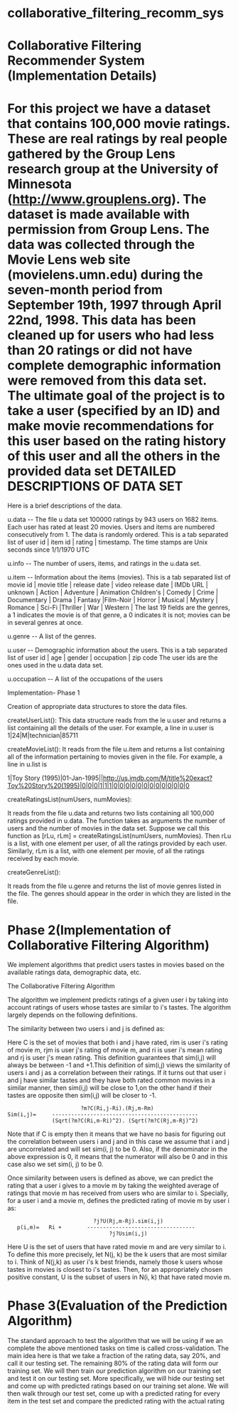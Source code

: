 collaborative_filtering_recomm_sys
==================================





Collaborative Filtering Recommender System
(Implementation Details)
==============================================

For this project we have a dataset that contains 100,000 movie ratings. These are real ratings by real people gathered by the Group Lens research group at the University of Minnesota (http://www.grouplens.org). The dataset is made available with permission from Group Lens. 
The data was collected through the Movie Lens web site (movielens.umn.edu) during the seven-month period from September 19th, 1997 through April 22nd, 1998. This data has been cleaned up for users who had less than 20 ratings or did not have complete demographic information were removed from this data set.
The ultimate goal of the project is to take a user (specified by an ID) and make movie recommendations for this user based on the rating history of this user and all the others in the provided data set
DETAILED DESCRIPTIONS OF DATA SET
==============================================
Here is a brief descriptions of the data.

u.data -- The file u data set 100000 ratings by 943 users on 1682 items. Each user has rated at least 20 movies.  Users and items are  numbered consecutively from 1.  The data is randomly ordered. This is a tab separated list of  user id | item id | rating | timestamp. The time stamps are Unix seconds since 1/1/1970 UTC   

u.info -- The number of users, items, and ratings in the u.data set.

u.item -- Information about the items (movies). This is a tab separated  list of  movie id | movie title | release date | video release date |  IMDb URL | unknown | Action | Adventure | Animation Children's | Comedy | Crime | Documentary | Drama | Fantasy |Film-Noir | Horror | Musical | Mystery | Romance | Sci-Fi |Thriller | War | Western | The last 19 fields are the genres, a 1 indicates the movie is of that genre, a 0 indicates it is not; movies can be in several genres at once.      

u.genre -- A list of the genres.

u.user  -- Demographic information about the users. This is a tab separated list of  user id | age | gender | occupation | zip code The user ids are the ones used in the u.data data set.

u.occupation -- A list of the occupations of the users

Implementation- Phase 1 

Creation of appropriate data structures to store the data files.

createUserList():
This data structure reads from the le u.user and returns a list containing all  the details of the user. For example, a  line in u.user is  1|24|M|technician|85711


createMovieList():
It reads from the file u.item and returns a list containing all of the information pertaining to movies given in the file. For example,  a line in u.list is

 1|Toy Story (1995)|01-Jan-1995||http://us.imdb.com/M/title%20exact?Toy%20Story%20(1995)|0|0|0|1|1|1|0|0|0|0|0|0|0|0|0|0|0|0|0


createRatingsList(numUsers, numMovies):

It reads from the file u.data and returns two lists containing all 100,000 ratings provided in u.data. The function takes as arguments the number of users and the number of movies in the data set. Suppose we call this function as [rLu, rLm] = createRatingsList(numUsers, numMovies). Then rLu is a list, with one element per user, of all the ratings provided by each user. Similarly, rLm is a list, with one element per movie, of all the ratings received by each movie.


createGenreList():

It reads from the file u.genre and returns the list of movie genres listed in the file. The genres should appear in the order in which they are listed in the file.

Phase 2(Implementation of Collaborative Filtering Algorithm)
=====================================================================
We implement algorithms that predict users tastes in movies based on the available ratings data, demographic data, etc.

The Collaborative Filtering Algorithm

The  algorithm we  implement predicts ratings of a given user i by taking into account ratings of users whose tastes are similar to i's tastes. The algorithm largely depends on the following definitions.

The similarity between two users i and j is defined as:

Here C is the set of movies that both i and j have rated, rim is user i's rating of movie m, rjm is user j's rating of movie m, and ri is user i's mean rating and rj is user j's mean rating. This  definition guarantees that sim(i,j) will always be between -1 and +1.This definition of sim(i,j) views the similarity of users i and j as a correlation between their ratings. If it turns out that user i and j have similar tastes and they have both rated common movies in a similar manner, then sim(i,j) will be close to 1,on the other hand if their tastes are opposite  then sim(i,j) will be closer to -1.

 
                           ?m?C(Ri,j-Ri).(Rj,m-Rm)
	Sim(i,j)=     ----------------------------------------------
	              (Sqrt(?m?C(Ri,m-Ri)^2). (Sqrt(?m?C(Rj,m-Rj)^2)



Note that if C is empty then it means that we have no basis for figuring out the correlation between users i and j and in this case we assume that i and j are uncorrelated and will set sim(i, j) to be 0. Also, if the denominator in the above expression is 0, it means that the numerator will also be 0 and in this case also we set sim(i, j) to be 0.

Once similarity between users is defined as above, we can predict the rating that a user i gives to a movie m by taking the weighted average of ratings that movie m has received from users who are similar to i. Specially, for a user i and a movie m, defines the predicted rating of movie m by user i as:   


		                       ?j?U(Rj,m-Rj).sim(i,j)
       p(i,m)=   Ri +        ----------------------------------
		                            ?j?Usim(i,j)

                                              							
Here U is the set of users that have rated movie m and are very similar to i. To define this more precisely, let N(j, k) be the k users that are most similar to i. Think of N(j,k) as user i's k best friends, namely those k users whose tastes in movies is closest to i's tastes. Then, for an appropriately chosen positive constant, U is the subset of users in N(i, k) that have rated movie m.


Phase 3(Evaluation of  the Prediction Algorithm)
==============================================
The standard approach to test the algorithm that we will be using if we an complete the above mentioned tasks on time is called cross-validation. The main idea here is that we take a fraction of the rating data, say 20%, and call it our testing set. The remaining 80% of the rating data will form our training set. We will then train our prediction algorithm on our training set and test it on our testing set. More specifically, we will hide our testing set and come up with predicted ratings based on our training set alone. We will then walk through our test set, come up with a predicted rating for every item in the test set and compare the predicted rating with the actual rating

































